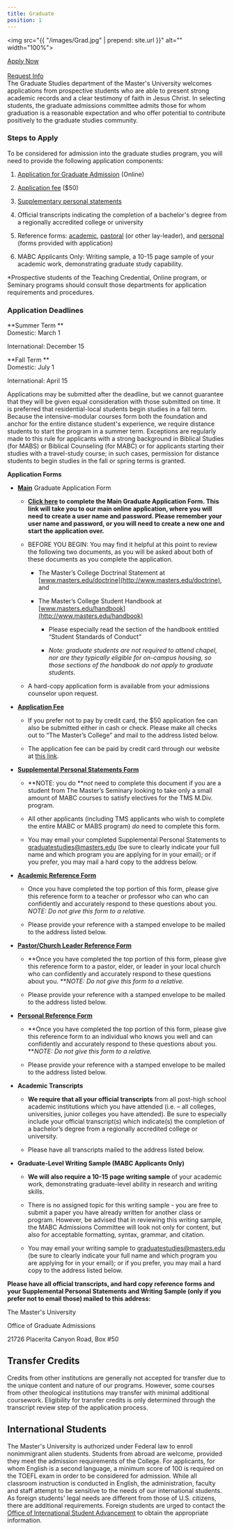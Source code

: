 ```yaml
---
title: Graduate
position: 1
---
```


<img src="{{ "/images/Grad.jpg" | prepend: site.url }}" alt="" width="100%">
<div class="row">
<div class="col s12">
<a href="http://bit.ly/TMUOLAPP" class="btn btn-navy right">Apply Now</a><br><br>
<a href="http://bit.ly/TMUOLAPP" class="btn btn-navy right">Request Info</a>
</div>
</div>
The Graduate Studies department of the Master's University welcomes applications from prospective students who are able to present strong academic records and a clear testimony of faith in Jesus Christ. In selecting students, the graduate admissions committee admits those for whom graduation is a reasonable expectation and who offer potential to contribute positively to the graduate studies community.

### Steps to Apply

To be considered for admission into the graduate studies program, you will need to provide the following application components:

1. [Application for Graduate Admission](https://forms.422x.com/appsynthesis/applicationdata/includes/authentication/logon/logon_start.asp?PID=MastersGrad&AID=207350&EXT=1&EXTID=&REFERER=) (Online)

2. [Application fee](https://masters.formstack.com/forms/graduate_application_fee_credit_card_processing) ($50)

3. [Supplementary personal statements](http://www.masters.edu/media/865705/grad-supplemental-personal-statements-form.pdf)

4. Official transcripts indicating the completion of a bachelor's degree from a regionally accredited college or university

5. Reference forms: [academic](http://www.masters.edu/media/865707/grad-academic-reference-form.pdf), [pastoral](http://www.masters.edu/media/865706/grad-pastor-reference-update-form.pdf) (or other lay-leader), and [personal](http://www.masters.edu/media/865708/grad-personal-reference-form.pdf) (forms provided with application)

6. MABC Applicants Only: Writing sample, a 10-15 page sample of your academic work, demonstrating graduate study capability.

\*Prospective students of the Teaching Credential, Online program, or Seminary programs should consult those departments for application requirements and procedures.

### **Application Deadlines**

**Summer Term **                 \
Domestic: March 1

International: December 15

**Fall Term **\
Domestic: July 1

International: April 15

Applications may be submitted after the deadline, but we cannot guarantee that they will be given equal consideration with those submitted on time. It is preferred that residential-local students begin studies in a fall term. Because the intensive-modular courses form both the foundation and anchor for the entire distance student's experience, we require distance students to start the program in a summer term. Exceptions are regularly made to this rule for applicants with a strong background in Biblical Studies (for MABS) or Biblical Counseling (for MABC) or for applicants starting their studies with a travel-study course; in such cases, permission for distance students to begin studies in the fall or spring terms is granted.

**Application Forms**

* **[Main](https://forms.422x.com/appsynthesis/applicationdata/includes/authentication/logon/logon_start.asp?PID=MastersGrad&AID=207350&EXT=1&EXTID=&REFERER= "TMC Grad App EM link")** Graduate Application Form

  * **[Click here](https://forms.422x.com/appsynthesis/applicationdata/includes/authentication/logon/logon_start.asp?PID=MastersGrad&AID=207350&EXT=1&EXTID=&REFERER= "TMC Grad App EM link (2)") to complete the Main Graduate Application Form. This link will take you to our main online application, where you will need to create a user name and password. Please remember your user name and password, or you will need to create a new one and start the application over.**

  * BEFORE YOU BEGIN: You may find it helpful at this point to review the following two documents, as you will be asked about both of these documents as you complete the application.

    * The Master’s College Doctrinal Statement at [www.masters.edu/doctrine](http://www.masters.edu/doctrine), and

    * The Master’s College Student Handbook at [www.masters.edu/handbook](http://www.masters.edu/handbook)

      * Please especially read the section of the handbook entitled “Student Standards of Conduct”

      * *Note: graduate students are not required to attend chapel, nor are they typically eligible for on-campus housing, so those sections of the handbook do not apply to graduate students.*

  * A hard-copy application form is available from your admissions counselor upon request.

* **[Application Fee](https://masters.formstack.com/forms/graduate_application_fee_credit_card_processing)**

  * If you prefer not to pay by credit card, the $50 application fee can also be submitted either in cash or check. Please make all checks out to “The Master’s College” and mail to the address listed below.

  * The application fee can be paid by credit card through our website at [this link](https://masters.formstack.com/forms/graduate_application_fee_credit_card_processing).


* **[Supplemental Personal Statements Form](http://www.masters.edu/media/865705/grad-supplemental-personal-statements-form.pdf "grad supplemental personal statements form.pdf")**

  * \*\*NOTE: you do \*\**not* need to complete this document if you are a student from The Master’s Seminary looking to take only a small amount of MABC courses to satisfy electives for the TMS M.Div. program.

  * All other applicants (including TMS applicants who wish to complete the entire MABC or MABS program) *do* need to complete this form.

  * You may email your completed Supplemental Personal Statements to [graduatestudies@masters.edu](mailto:graduatestudies@masters.edu) (be sure to clearly indicate your full name and which program you are applying for in your email); or if you prefer, you may mail a hard copy to the address below.

* **[Academic Reference Form](http://www.masters.edu/media/865707/grad-academic-reference-form.pdf "grad academic reference form.pdf")**

  * Once you have completed the top portion of this form, please give this reference form to a teacher or professor who can who can confidently and accurately respond to these questions about you. *NOTE: Do not give this form to a relative.*

  * Please provide your reference with a stamped envelope to be mailed to the address listed below.


* **[Pastor/Church Leader Reference Form](http://www.masters.edu/media/865706/grad-pastor-reference-update-form.pdf "grad pastor reference update form.pdf")**

  * \*\*Once you have completed the top portion of this form, please give this reference form to a pastor, elder, or leader in your local church who can confidently and accurately respond to these questions about you. \*\**NOTE: Do not give this form to a relative.*

  * Please provide your reference with a stamped envelope to be mailed to the address listed below.


* **[Personal Reference Form](http://www.masters.edu/media/865708/grad-personal-reference-form.pdf "grad personal reference form.pdf")**

  * \*\*Once you have completed the top portion of this form, please give this reference form to an individual who knows you well and can confidently and accurately respond to these questions about you. \*\**NOTE: Do not give this form to a relative.*

  * Please provide your reference with a stamped envelope to be mailed to the address listed below.


* **Academic Transcripts**

  * **We require that all your official transcripts** from all post-high school academic institutions which you have attended (i.e. – all colleges, universities, junior colleges you have attended). Be sure to especially include your official transcript(s) which indicate(s) the completion of a bachelor’s degree from a regionally accredited college or university.

  * Please have all transcripts mailed to the address listed below.


* **Graduate-Level Writing Sample (MABC Applicants Only)**

  * **We will also require a 10-15 page writing sample** of your academic work, demonstrating graduate-level ability in research and writing skills.

  * There is no assigned topic for this writing sample - you are free to submit a paper you have already written for another class or program. However, be advised that in reviewing this writing sample, the MABC Admissions Committee will look not only for content, but also for acceptable formatting, syntax, grammar, and citation.

  * You may email your writing sample to [graduatestudies@masters.edu](mailto:graduatestudies@masters.edu) (be sure to clearly indicate your full name and which program you are applying for in your email); or if you prefer, you may mail a hard copy to the address listed below.

**Please have all official transcripts, and hard copy reference forms and your Supplemental Personal Statements and Writing Sample (only if you prefer not to email those) mailed to this address:**

The Master's University

Office of Graduate Admissions

21726 Placerita Canyon Road, Box #50

## Transfer Credits

Credits from other institutions are generally not accepted for transfer due to the unique content and nature of our programs. However, some courses from other theological institutions may transfer with minimal additional coursework. Eligibility for transfer credits is only determined through the transcript review step of the application process.

## International Students

The Master's University is authorized under Federal law to enroll nonimmigrant alien students. Students from abroad are welcome, provided they meet the admission requirements of the College. For applicants, for whom English is a second language, a minimum score of 100 is required on the TOEFL exam in order to be considered for admission. While all classroom instruction is conducted in English, the administration, faculty and staff attempt to be sensitive to the needs of our international students. As foreign students' legal needs are different from those of U.S. citizens, there are additional requirements. Foreign students are urged to contact the [Office of International Student Advancement](mailto:iso@masters.edu "Office of International Student Advancement") to obtain the appropriate information.
